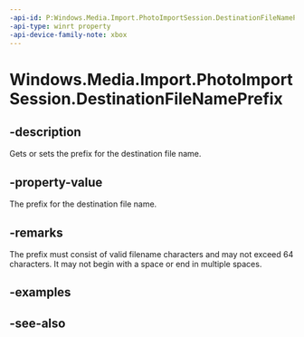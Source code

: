 ```yaml
---
-api-id: P:Windows.Media.Import.PhotoImportSession.DestinationFileNamePrefix
-api-type: winrt property
-api-device-family-note: xbox
---
```


<!-- Property syntax
public string DestinationFileNamePrefix { get;  set; }
-->

# Windows.Media.Import.PhotoImportSession.DestinationFileNamePrefix

## -description
Gets or sets the prefix for the destination file name.

## -property-value
The prefix for the destination file name.

## -remarks
The prefix must consist of valid filename characters and may not exceed 64 characters.
It may not begin with a space or end in multiple spaces.

## -examples

## -see-also
